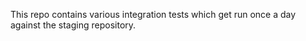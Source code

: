 This repo contains various integration tests which get run once a day against the staging repository.
